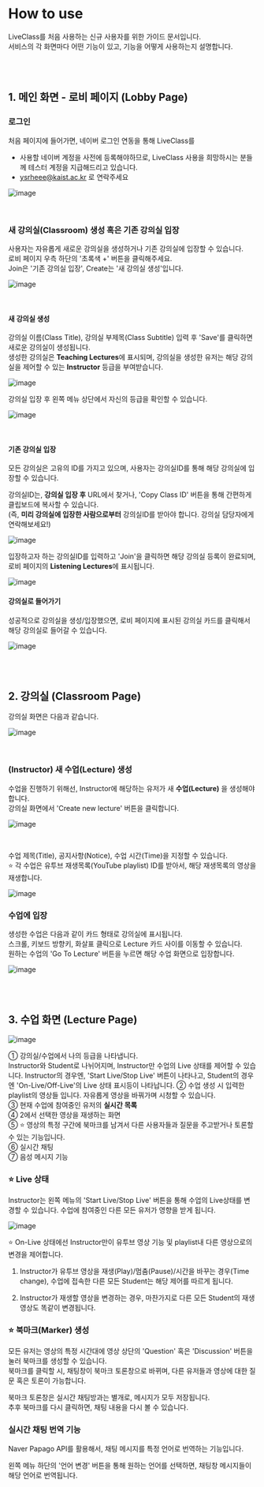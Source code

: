 # How to use
LiveClass를 처음 사용하는 신규 사용자를 위한 가이드 문서입니다.  
서비스의 각 화면마다 어떤 기능이 있고, 기능을 어떻게 사용하는지 설명합니다.

<br>
<br>


## 1. 메인 화면 - 로비 페이지 (Lobby Page)

### 로그인 

처음 페이지에 들어가면, 네이버 로그인 연동을 통해 LiveClass를   
* 사용할 네이버 계정을 사전에 등록해야하므로, LiveClass 사용을 희망하시는 분들께 테스터 계정을 지급해드리고 있습니다.   
* ysrheee@kaist.ac.kr 로 연락주세요

![image](https://user-images.githubusercontent.com/39735858/145498045-a509b770-6c28-420b-8a73-9cb0c9c2d80c.png)

<br>

### 새 강의실(Classroom) 생성 혹은 기존 강의실 입장

사용자는 자유롭게 새로운 강의실을 생성하거나 기존 강의실에 입장할 수 있습니다.  
로비 페이지 우측 하단의 '초록색 +' 버튼을 클릭해주세요.  
Join은 '기존 강의실 입장', Create는 '새 강의실 생성'입니다.

![image](https://user-images.githubusercontent.com/39735858/145498365-957b101d-41d6-4385-bc10-2aab8a6cdf32.png)

<br>

#### 새 강의실 생성

강의실 이름(Class Title), 강의실 부제목(Class Subtitle) 입력 후 'Save'를 클릭하면 새로운 강의실이 생성됩니다.  
생성한 강의실은 **Teaching Lectures**에 표시되며, 강의실을 생성한 유저는 해당 강의실을 제어할 수 있는 **Instructor** 등급을 부여받습니다.

![image](https://user-images.githubusercontent.com/39735858/145498814-2c89bb57-e31f-4bf4-b803-39a3cb8ff247.png)

강의실 입장 후 왼쪽 메뉴 상단에서 자신의 등급을 확인할 수 있습니다.

![image](https://user-images.githubusercontent.com/39735858/145509089-b0e4675c-f386-4ee9-9d6d-8c2d636d007c.png)


<br>

#### 기존 강의실 입장

모든 강의실은 고유의 ID를 가지고 있으며, 사용자는 강의실ID를 통해 해당 강의실에 입장할 수 있습니다.  

강의실ID는, **강의실 입장 후** URL에서 찾거나, 'Copy Class ID' 버튼을 통해 간편하게 클립보드에 복사할 수 있습니다.  
(즉, **미리 강의실에 입장한 사람으로부터** 강의실ID를 받아야 합니다. 강의실 담당자에게 연락해보세요!)

![image](https://user-images.githubusercontent.com/39735858/145507067-59894cd1-f344-40ee-90c6-c122bd53ff46.png)


입장하고자 하는 강의실ID를 입력하고 'Join'을 클릭하면 해당 강의실 등록이 완료되며, 로비 페이지의 **Listening Lectures**에 표시됩니다.

![image](https://user-images.githubusercontent.com/39735858/145508283-09c84123-b89a-4830-ba95-4bcc36f6cbad.png)


#### 강의실로 들어가기

성공적으로 강의실을 생성/입장했으면, 로비 페이지에 표시된 강의실 카드를 클릭해서 해당 강의실로 들어갈 수 있습니다.

![image](https://user-images.githubusercontent.com/39735858/145509521-56946904-0229-406c-a8eb-f03bc4bb9baa.png)



<br>
<br>

## 2. 강의실 (Classroom Page)

강의실 화면은 다음과 같습니다. 

![image](https://user-images.githubusercontent.com/39735858/145511010-2cd30877-b685-46a7-955b-d8c2085da784.png)

<br>

### (Instructor) 새 수업(Lecture) 생성

수업을 진행하기 위해선, Instructor에 해당하는 유저가 새 **수업(Lecture)** 을 생성해야 합니다.  
강의실 화면에서 'Create new lecture' 버튼을 클릭합니다.

![image](https://user-images.githubusercontent.com/39735858/145511624-292fcea1-59dd-4ec0-99e1-fd4a26fd2c44.png)

<br>

수업 제목(Title), 공지사항(Notice), 수업 시간(Time)을 지정할 수 있습니다.  
⭐️ 각 수업은 유투브 재생목록(YouTube playlist) ID를 받아서, 해당 재생목록의 영상을 재생합니다. 

![image](https://user-images.githubusercontent.com/39735858/145513060-247510af-d703-41b7-a263-5f332266473d.png)



### 수업에 입장
생성한 수업은 다음과 같이 카드 형태로 강의실에 표시됩니다.  
스크롤, 키보드 방향키, 화살표 클릭으로 Lecture 카드 사이를 이동할 수 있습니다.  
원하는 수업의 'Go To Lecture' 버튼을 누르면 해당 수업 화면으로 입장합니다.

![image](https://user-images.githubusercontent.com/39735858/145513223-52b53b19-f7db-4818-b40b-8b0576732d41.png)

<br>
<br>

## 3. 수업 화면 (Lecture Page)
![image](https://user-images.githubusercontent.com/39735858/145513848-9a47c57e-91fc-4754-8d5e-2eb2574f8cbc.png)


① 강의실/수업에서 나의 등급을 나타냅니다.  
Instructor와 Student로 나뉘어지며, Instructor만 수업의 Live 상태를 제어할 수 있습니다.
Instructor의 경우엔, 'Start Live/Stop Live' 버튼이 나타나고, Student의 경우엔 'On-Live/Off-Live'의 Live 상태 표시등이 나타납니다. 
② 수업 생성 시 입력한 playlist의 영상들 입니다. 자유롭게 영상을 바꿔가며 시청할 수 있습니다.  
③ 현재 수업에 참여중인 유저의 **실시간 목록**  
④ 2에서 선택한 영상을 재생하는 화면  
⑤ ⭐️ 영상의 특정 구간에 북마크를 남겨서 다른 사용자들과 질문을 주고받거나 토론할 수 있는 기능입니다.  
⑥ 실시간 채팅  
⑦ 음성 메시지 기능  


### ⭐️ Live 상태
Instructor는 왼쪽 메뉴의 'Start Live/Stop Live' 버튼을 통해 수업의 Live상태를 변경할 수 있습니다. 
수업에 참여중인 다른 모든 유저가 영향을 받게 됩니다.  

![image](https://user-images.githubusercontent.com/39735858/145514757-a90ba7b9-9197-40bc-9ab7-75f6c7deb224.png)


⭐️ On-Live 상태에선 Instructor만이 유투브 영상 기능 및 playlist내 다른 영상으로의 변경을 제어합니다.  

1. Instructor가 유투브 영상을 재생(Play)/멈춤(Pause)/시간을 바꾸는 경우(Time change), 수업에 접속한 다른 모든 Student는 해당 제어를 따르게 됩니다.


2. Instructor가 재생할 영상을 변경하는 경우, 마찬가지로 다른 모든 Student의 재생 영상도 똑같이 변경됩니다.


### ⭐️ 북마크(Marker) 생성
모든 유저는 영상의 특정 시간대에 영상 상단의 'Question' 혹은 'Discussion' 버튼을 눌러 북마크를 생성할 수 있습니다.  
북마크를 클릭할 시, 채팅창이 북마크 토론창으로 바뀌며, 다른 유저들과 영상에 대한 질문 혹은 토론이 가능합니다.  



북마크 토론창은 실시간 채팅방과는 별개로, 메시지가 모두 저장됩니다.  
추후 북마크를 다시 클릭하면, 채팅 내용을 다시 볼 수 있습니다.   



### 실시간 채팅 번역 기능
Naver Papago API를 활용해서, 채팅 메시지를 특정 언어로 번역하는 기능입니다.


왼쪽 메뉴 하단의 '언어 변경' 버튼을 통해 원하는 언어를 선택하면, 채팅창 메시지들이 해당 언어로 번역됩니다.




